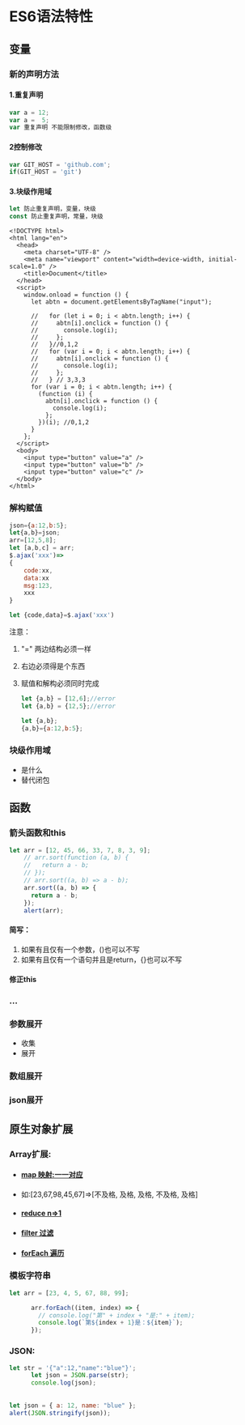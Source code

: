 # ES6语法特性

## 变量

### 新的声明方法

#### 1.重复声明

```javascript
var a = 12;
var a =  5; 
var 重复声明 不能限制修改，函数级
```

#### 2控制修改

```js
var GIT_HOST = 'github.com';
if(GIT_HOST = 'git')
```

#### 3.块级作用域

```javascript
let 防止重复声明，变量，块级
const 防止重复声明，常量，块级
```

```js和html
<!DOCTYPE html>
<html lang="en">
  <head>
    <meta charset="UTF-8" />
    <meta name="viewport" content="width=device-width, initial-scale=1.0" />
    <title>Document</title>
  </head>
  <script>
    window.onload = function () {
      let abtn = document.getElementsByTagName("input");

      //   for (let i = 0; i < abtn.length; i++) {
      //     abtn[i].onclick = function () {
      //       console.log(i);
      //     };
      //   }//0,1,2
      //   for (var i = 0; i < abtn.length; i++) {
      //     abtn[i].onclick = function () {
      //       console.log(i);
      //     };
      //   } // 3,3,3
      for (var i = 0; i < abtn.length; i++) {
        (function (i) {
          abtn[i].onclick = function () {
            console.log(i);
          };
        })(i); //0,1,2
      }
    };
  </script>
  <body>
    <input type="button" value="a" />
    <input type="button" value="b" />
    <input type="button" value="c" />
  </body>
</html>
```

### 解构赋值

```js
json={a:12,b:5};
let{a,b}=json;
arr=[12,5,8];
let [a,b,c] = arr;
$.ajax('xxx')=>
{
	code:xx,
	data:xx
	msg:123,
	xxx
}

let {code,data}=$.ajax('xxx')
```

注意：

1. "=" 两边结构必须一样  

2. 右边必须得是个东西 

3. 赋值和解构必须同时完成

   ```js
   let {a,b} = [12,6];//error
   let {a,b} = {12,5};//error
   
   let {a,b};
   {a,b}={a:12,b:5};
   ```

### 块级作用域

- 是什么
- 替代闭包

## 函数

### 箭头函数和this

```js
let arr = [12, 45, 66, 33, 7, 8, 3, 9];
    // arr.sort(function (a, b) {
    //   return a - b;
    // });
    // arr.sort((a, b) => a - b);
    arr.sort((a, b) => {
      return a - b;
    });
    alert(arr);
```

#### 简写：

1. 如果有且仅有一个参数，()也可以不写
2. 如果有且仅有一个语句并且是return，{}也可以不写

#### 修正this

###      ...

### 参数展开

- 收集
- 展开

### 数组展开

### json展开

## 原生对象扩展

### Array扩展:

- #### <u>map     映射:一一对应</u>

- 如:[23,67,98,45,67]=>[不及格, 及格, 及格, 不及格, 及格]

- #### <u>reduce   n=>1</u>

- #### <u>filter 过滤</u>

- #### <u>forEach 遍历</u>

###  模板字符串

```js
let arr = [23, 4, 5, 67, 88, 99];

      arr.forEach((item, index) => {
        // console.log("第" + index + "是:" + item);
        console.log(`第${index + 1}是：${item}`);
      });
```

### JSON:

```js
let str = '{"a":12,"name":"blue"}';
      let json = JSON.parse(str);
      console.log(json);
      
      
let json = { a: 12, name: "blue" };
alert(JSON.stringify(json));
```

